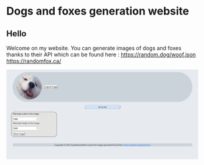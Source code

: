 # Dogs and foxes generation website

## Hello


Welcome on my website.
You can generate images of dogs and foxes thanks to their API which can be found here :
https://random.dog/woof.json
https://randomfox.ca/

![Page dog](image/page_dog.png)